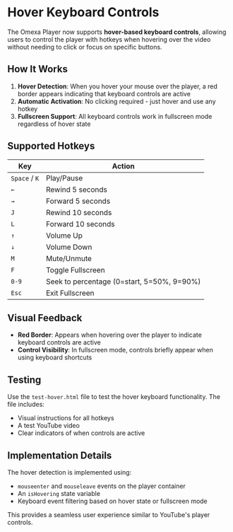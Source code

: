 # Hover Keyboard Controls

The Omexa Player now supports **hover-based keyboard controls**, allowing users to control the player with hotkeys when hovering over the video without needing to click or focus on specific buttons.

## How It Works

1. **Hover Detection**: When you hover your mouse over the player, a red border appears indicating that keyboard controls are active
2. **Automatic Activation**: No clicking required - just hover and use any hotkey
3. **Fullscreen Support**: All keyboard controls work in fullscreen mode regardless of hover state

## Supported Hotkeys

| Key | Action |
|-----|--------|
| `Space` / `K` | Play/Pause |
| `←` | Rewind 5 seconds |
| `→` | Forward 5 seconds |
| `J` | Rewind 10 seconds |
| `L` | Forward 10 seconds |
| `↑` | Volume Up |
| `↓` | Volume Down |
| `M` | Mute/Unmute |
| `F` | Toggle Fullscreen |
| `0-9` | Seek to percentage (0=start, 5=50%, 9=90%) |
| `Esc` | Exit Fullscreen |

## Visual Feedback

- **Red Border**: Appears when hovering over the player to indicate keyboard controls are active
- **Control Visibility**: In fullscreen mode, controls briefly appear when using keyboard shortcuts

## Testing

Use the `test-hover.html` file to test the hover keyboard functionality. The file includes:
- Visual instructions for all hotkeys
- A test YouTube video
- Clear indicators of when controls are active

## Implementation Details

The hover detection is implemented using:
- `mouseenter` and `mouseleave` events on the player container
- An `isHovering` state variable
- Keyboard event filtering based on hover state or fullscreen mode

This provides a seamless user experience similar to YouTube's player controls. 